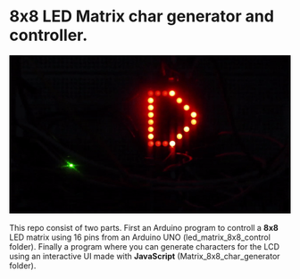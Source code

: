 # 8x8 LED Matrix char generator and controller.

![Matrix working](https://github.com/SakugaCoder/8x8Matrix_generator_and_controller/blob/master/assets/pics/matrix_working.gif)

This repo consist of two parts. First an Arduino program to controll a **8x8** LED matrix using 16 pins from an Arduino UNO (led_matrix_8x8_control folder).
Finally a program where you can generate characters for the LCD using an interactive UI made with **JavaScript** (Matrix_8x8_char_generator folder).
